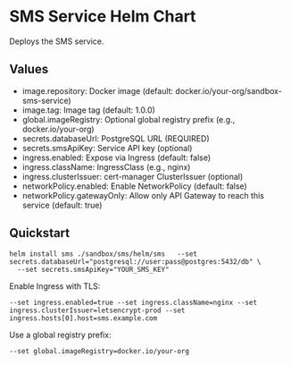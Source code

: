 # SMS Service Helm Chart

Deploys the SMS service.

## Values

- image.repository: Docker image (default: docker.io/your-org/sandbox-sms-service)
- image.tag: Image tag (default: 1.0.0)
- global.imageRegistry: Optional global registry prefix (e.g., docker.io/your-org)
- secrets.databaseUrl: PostgreSQL URL (REQUIRED)
- secrets.smsApiKey: Service API key (optional)
- ingress.enabled: Expose via Ingress (default: false)
- ingress.className: IngressClass (e.g., nginx)
- ingress.clusterIssuer: cert-manager ClusterIssuer (optional)
- networkPolicy.enabled: Enable NetworkPolicy (default: false)
- networkPolicy.gatewayOnly: Allow only API Gateway to reach this service (default: true)

## Quickstart

```
helm install sms ./sandbox/sms/helm/sms   --set secrets.databaseUrl="postgresql://user:pass@postgres:5432/db" \
  --set secrets.smsApiKey="YOUR_SMS_KEY"
```

Enable Ingress with TLS:

```
--set ingress.enabled=true --set ingress.className=nginx --set ingress.clusterIssuer=letsencrypt-prod --set ingress.hosts[0].host=sms.example.com
```

Use a global registry prefix:

```
--set global.imageRegistry=docker.io/your-org
```
